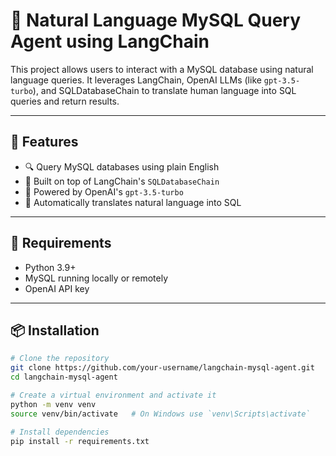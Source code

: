 # 🧠 Natural Language MySQL Query Agent using LangChain

This project allows users to interact with a MySQL database using natural language queries. It leverages LangChain, OpenAI LLMs (like `gpt-3.5-turbo`), and SQLDatabaseChain to translate human language into SQL queries and return results.

---

## 🚀 Features

- 🔍 Query MySQL databases using plain English
- 🤖 Built on top of LangChain's `SQLDatabaseChain`
- 🧠 Powered by OpenAI's `gpt-3.5-turbo`
- 🧪 Automatically translates natural language into SQL

---

## 🧰 Requirements

- Python 3.9+
- MySQL running locally or remotely
- OpenAI API key

---

## 📦 Installation

```bash
# Clone the repository
git clone https://github.com/your-username/langchain-mysql-agent.git
cd langchain-mysql-agent

# Create a virtual environment and activate it
python -m venv venv
source venv/bin/activate   # On Windows use `venv\Scripts\activate`

# Install dependencies
pip install -r requirements.txt
